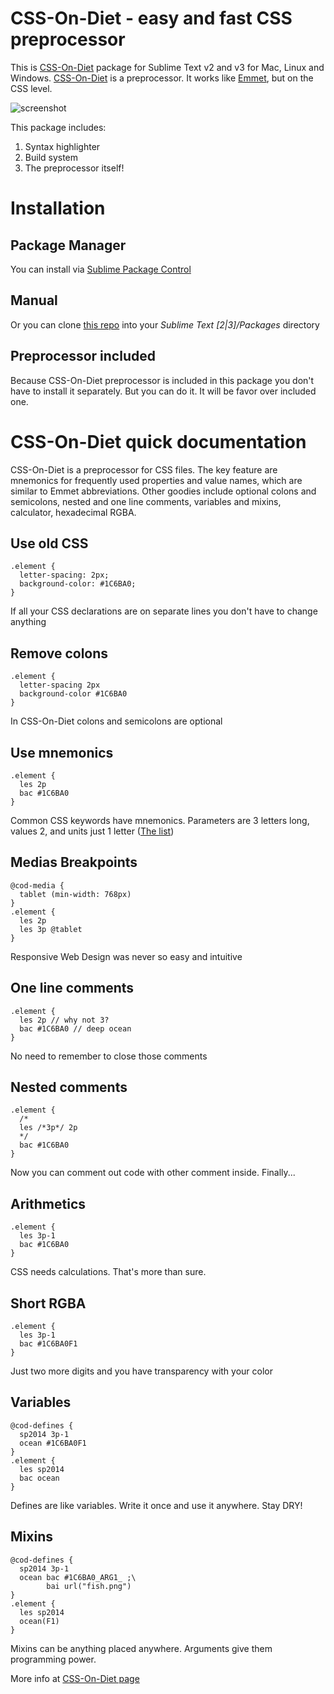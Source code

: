 CSS-On-Diet - easy and fast CSS preprocessor
============================================

This is [CSS-On-Diet](http://www.cofoh.com/css-on-diet) package for Sublime Text v2 and v3 for Mac, Linux and Windows. 
[CSS-On-Diet](http://www.cofoh.com/css-on-diet) is a preprocessor. It works like [Emmet](http://emmet.io/), but on the CSS level.  

![screenshot](https://raw.github.com/wyderkat/css-on-diet--sublime-text/master/screenshot.gif)

This package includes:

1.  Syntax highlighter
2.  Build system
3.  The preprocessor itself!

Installation
============

Package Manager
---------------
You can install via [Sublime Package Control](http://wbond.net/sublime_packages/package_control)

Manual
------
Or you can clone [this repo](https://github.com/wyderkat/css-on-diet--sublime-text) into your *Sublime Text [2|3]/Packages* directory

Preprocessor included
---------------------
Because CSS-On-Diet preprocessor is included in this package you don't have to install it separately. But you can do it. It will be favor over included one.

CSS-On-Diet quick documentation
===============================

CSS-On-Diet is a preprocessor for CSS files. The key feature are mnemonics for frequently used properties and value names, which are similar to Emmet abbreviations. Other goodies include optional colons and semicolons, nested and one line comments, variables and mixins, calculator, hexadecimal RGBA.

Use old CSS
-----------

    .element {
      letter-spacing: 2px;
      background-color: #1C6BA0;
    }

If all your CSS declarations are on separate lines you don't have to change anything

Remove colons
-------------

    .element {
      letter-spacing 2px
      background-color #1C6BA0
    }

In CSS-On-Diet colons and semicolons are optional

Use mnemonics
-------------

    .element {
      les 2p
      bac #1C6BA0
    }

Common CSS keywords have mnemonics. Parameters are 3 letters long, values 2, and units just 1 letter ([The list](http://www.cofoh.com/css-on-diet-LATEST))

Medias Breakpoints
------------------

    @cod-media {
      tablet (min-width: 768px)
    }
    .element {
      les 2p
      les 3p @tablet
    }

Responsive Web Design was never so easy and intuitive

One line comments
-----------------

    .element {
      les 2p // why not 3?
      bac #1C6BA0 // deep ocean
    }

No need to remember to close those comments

Nested comments
---------------

    .element {
      /*
      les /*3p*/ 2p
      */
      bac #1C6BA0
    }

Now you can comment out code with other comment inside. Finally...
 
Arithmetics
-----------

    .element {
      les 3p-1
      bac #1C6BA0
    }

CSS needs calculations. That's more than sure.

Short RGBA
----------

    .element {
      les 3p-1
      bac #1C6BA0F1
    }

Just two more digits and you have transparency with your color

Variables
---------

    @cod-defines {
      sp2014 3p-1
      ocean #1C6BA0F1
    }
    .element {
      les sp2014
      bac ocean
    }

Defines are like variables. Write it once and use it anywhere. Stay DRY!

Mixins
------

    @cod-defines {
      sp2014 3p-1
      ocean bac #1C6BA0_ARG1_ ;\
            bai url("fish.png")
    }
    .element {
      les sp2014
      ocean(F1)
    }

Mixins can be anything placed anywhere. Arguments give them programming power.

More info at [CSS-On-Diet page](http://www.cofoh.com/css-on-diet)
